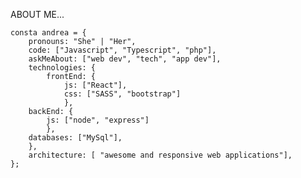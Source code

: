 ABOUT ME...
    
    consta andrea = {
        pronouns: "She" | "Her",
        code: ["Javascript", "Typescript", "php"],
        askMeAbout: ["web dev", "tech", "app dev"],
        technologies: {
            frontEnd: {
                js: ["React"],
                css: ["SASS", "bootstrap"]
                },
        backEnd: {
            js: ["node", "express"]
            },
        databases: ["MySql"],
        },
        architecture: [ "awesome and responsive web applications"],
    };
